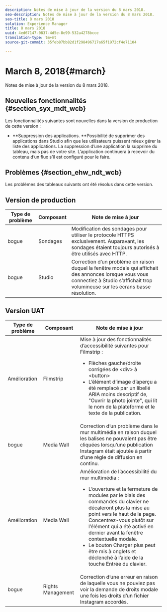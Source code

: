 ```yaml
---
description: Notes de mise à jour de la version du 8 mars 2018.
seo-description: Notes de mise à jour de la version du 8 mars 2018.
seo-title: 8 mars 2018
solution: Experience Manager
title: 8 mars 2018
uuid: 4ed67147-0837-4d5e-8e99-532a4278bcce
translation-type: tm+mt
source-git-commit: 35feb87bb82d1f298496717a65f1972cf4e71104

---
```



# March 8, 2018{#march}

Notes de mise à jour de la version du 8 mars 2018.

## Nouvelles fonctionnalités {#section_syx_mdt_wcb}

Les fonctionnalités suivantes sont nouvelles dans la version de production de cette version :

* **Suppression des applications. **Possibilité de supprimer des applications dans Studio afin que les utilisateurs puissent mieux gérer la liste des applications. La suppression d’une application la supprime du tableau, mais pas de votre site. L’application continuera à recevoir du contenu d’un flux s’il est configuré pour le faire.

## Problèmes {#section_ehw_ndt_wcb}

Les problèmes des tableaux suivants ont été résolus dans cette version.

## Version de production

| **Type de problème** | **Composant** | **Note de mise à jour** |
|---|---|---|
| bogue | Sondages | Modification des sondages pour utiliser le protocole HTTPS exclusivement. Auparavant, les sondages étaient toujours autorisés à être utilisés avec HTTP. |
| bogue | Studio | Correction d’un problème en raison duquel la fenêtre modale qui affichait des annonces lorsque vous vous connectiez à Studio s’affichait trop volumineuse sur les écrans basse résolution. |

## Version UAT

| Type de problème | Composant | Note de mise à jour |
|--- |--- |--- |
| Amélioration | Filmstrip | Mise à jour des fonctionnalités d’accessibilité suivantes pour Filmstrip : <br><ul><li>Flèches gauche/droite corrigées de &lt;div&gt; à &lt;button&gt; </li><li>L’élément d’image d’aperçu a été remplacé par un libellé ARIA moins descriptif de, "Ouvrir la photo jointe", qui lit le nom de la plateforme et le texte de la publication.</li></ul> |
| bogue | Media Wall | Correction d’un problème dans le mur multimédia en raison duquel les balises ne pouvaient pas être cliquées lorsqu’une publication Instagram était ajoutée à partir d’une règle de diffusion en continu. |
| Amélioration | Media Wall | Amélioration de l’accessibilité du mur multimédia : <br><ul><li>L’ouverture et la fermeture de modules par le biais des commandes du clavier ne décaleront plus la mise au point vers le haut de la page. Concentrez-vous plutôt sur l’élément qui a été activé en dernier avant la fenêtre contextuelle modale.</li><li>Le bouton Charger plus peut être mis à onglets et déclenché à l’aide de la touche Entrée du clavier.</li></ul> |
| bogue | Rights Management | Correction d’une erreur en raison de laquelle vous ne pouviez pas voir la demande de droits modale une fois les droits d’un fichier Instagram accordés. |

